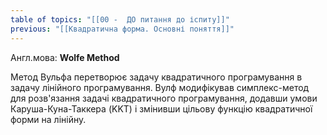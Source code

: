 ```yaml
---
table of topics: "[[00 -  ДО питання до іспиту]]"
previous: "[[Квадратична форма. Основні поняття]]"
---
```

Англ.мова: **Wolfe Method**

Метод Вульфа перетворює задачу квадратичного програмування в задачу лінійного програмування. Вулф модифікував симплекс-метод для розв'язання задачі квадратичного програмування, додавши умови Каруша-Куна-Таккера (KKT) і змінивши цільову функцію квадратичної форми на лінійну.